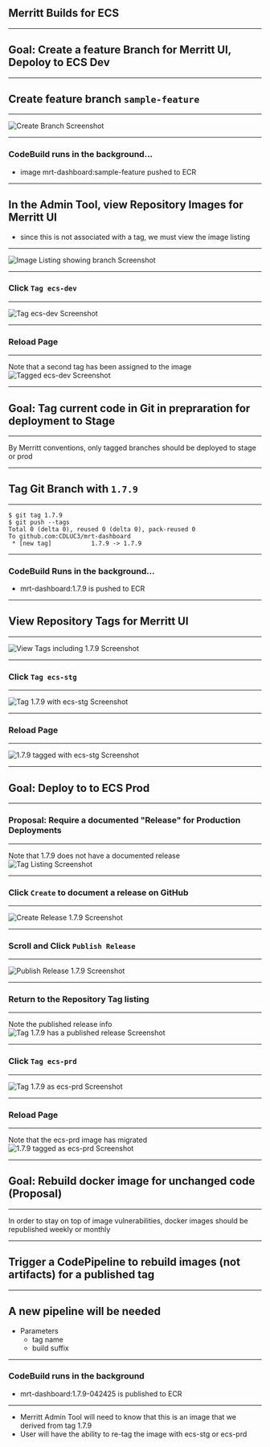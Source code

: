 ## Merritt Builds for ECS

---

## Goal: Create a feature Branch for Merritt UI, Depoloy to ECS Dev

----

## Create feature branch `sample-feature`

----

![Create Branch Screenshot](images/create-branch.png)

----

### CodeBuild runs in the background...
- image mrt-dashboard:sample-feature pushed to ECR

----

## In the Admin Tool, view Repository Images for Merritt UI

- since this is not associated with a tag, we must view the image listing

----

![Image Listing showing branch Screenshot](images/images-branch.png)

----

### Click `Tag ecs-dev`

----

![Tag ecs-dev Screenshot](images/tag-ecs-dev.png)

----

### Reload Page

----

Note that a second tag has been assigned to the image
![Tagged ecs-dev Screenshot](images/tagged-ecs-dev.png)

---

## Goal: Tag current code in Git in prepraration for deployment to Stage

----

By Merritt conventions, only tagged branches should be deployed to stage or prod

----

## Tag Git Branch with `1.7.9`

----

```
$ git tag 1.7.9
$ git push --tags
Total 0 (delta 0), reused 0 (delta 0), pack-reused 0
To github.com:CDLUC3/mrt-dashboard
 * [new tag]           1.7.9 -> 1.7.9
```

----

### CodeBuild Runs in the background...
- mrt-dashboard:1.7.9 is pushed to ECR

----

## View Repository Tags for Merritt UI

----

![View Tags including 1.7.9 Screenshot](images/tags-1.7.9.png)

----

### Click `Tag ecs-stg`

----

![Tag 1.7.9 with ecs-stg Screenshot](images/tag-ecs-stg.png)

----

### Reload Page

----

![1.7.9 tagged with ecs-stg Screenshot](images/tagged-ecs-stg.png)

---

## Goal: Deploy to to ECS Prod

----

### Proposal: Require a documented "Release" for Production Deployments

----

Note that 1.7.9 does not have a documented release
![Tag Listing Screenshot](images/tagged-ecs-stg.png)

----

### Click `Create` to document a release on GitHub

----

![Create Release 1.7.9 Screenshot](images/create-release.png)

----

### Scroll and Click `Publish Release`

----

![Publish Release 1.7.9 Screenshot](images/publish-release.png)

----

### Return to the Repository Tag listing

----

Note the published release info
![Tag 1.7.9 has a published release Screenshot](images/1.7.9-published.png)

----

### Click `Tag ecs-prd`

----

![Tag 1.7.9 as ecs-prd Screenshot](images/tag-ecs-prd.png)

----

### Reload Page

----

Note that the ecs-prd image has migrated
![1.7.9 tagged as ecs-prd Screenshot](images/tagged-ecs-prd.png)

---

## Goal: Rebuild docker image for unchanged code (Proposal)

----

In order to stay on top of image vulnerabilities, docker images should be republished weekly or monthly

----

## Trigger a CodePipeline to rebuild images (not artifacts) for a published tag

----

## A new pipeline will be needed

- Parameters
  - tag name
  - build suffix

----

### CodeBuild runs in the background
- mrt-dashboard:1.7.9-042425 is published to ECR

----

- Merritt Admin Tool will need to know that this is an image that we derived from tag 1.7.9
- User will have the ability to re-tag the image with ecs-stg or ecs-prd